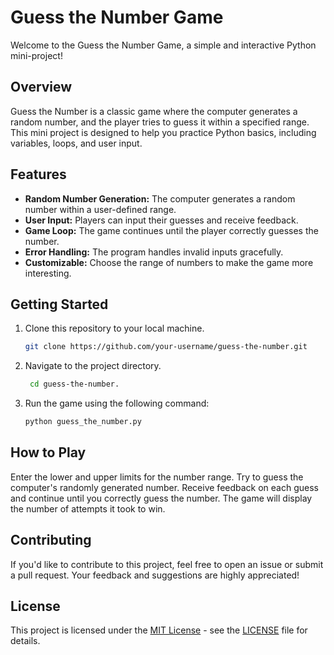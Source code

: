 # Guess the Number Game

Welcome to the Guess the Number Game, a simple and interactive Python mini-project!

## Overview

Guess the Number is a classic game where the computer generates a random number, and the player tries to guess it within a specified range. This mini project is designed to help you practice Python basics, including variables, loops, and user input.

## Features

- **Random Number Generation:** The computer generates a random number within a user-defined range.
- **User Input:** Players can input their guesses and receive feedback.
- **Game Loop:** The game continues until the player correctly guesses the number.
- **Error Handling:** The program handles invalid inputs gracefully.
- **Customizable:** Choose the range of numbers to make the game more interesting.

## Getting Started

1. Clone this repository to your local machine.
   ```bash
   git clone https://github.com/your-username/guess-the-number.git

2. Navigate to the project directory.
   ```bash
    cd guess-the-number.    

3. Run the game using the following command:
    ```bash
    python guess_the_number.py


## How to Play

Enter the lower and upper limits for the number range.
Try to guess the computer's randomly generated number.
Receive feedback on each guess and continue until you correctly guess the number.
The game will display the number of attempts it took to win.
## Contributing

If you'd like to contribute to this project, feel free to open an issue or submit a pull request. Your feedback and suggestions are highly appreciated!


## License

This project is licensed under the [MIT License](LICENSE) - see the [LICENSE](LICENSE) file for details.

